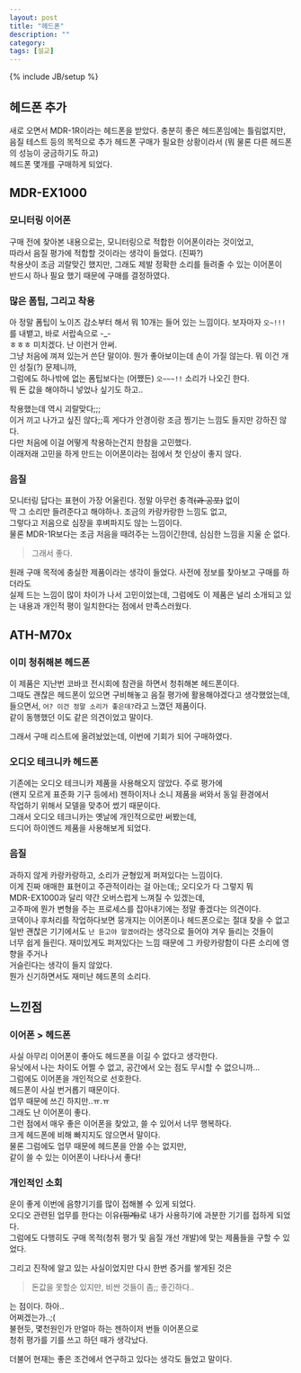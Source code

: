 ```yaml
---
layout: post
title: "헤드폰"
description: ""
category:
tags: [설교]
---
```

{% include JB/setup %}

## 헤드폰 추가
새로 오면서 MDR-1R이라는 헤드폰을 받았다. 충분히 좋은 헤드폰임에는 틀림없지만,  
음질 테스트 등의 목적으로 추가 헤드폰 구매가 필요한 상황이라서 (뭐 물론 다른 헤드폰의 성능이 궁금하기도 하고)  
헤드폰 몇개를 구매하게 되었다.  

## MDR-EX1000
### 모니터링 이어폰
구매 전에 찾아본 내용으로는, 모니터링으로 적합한 이어폰이라는 것이었고,  
따라서 음질 평가에 적합할 것이라는 생각이 들었다. (진짜?)  
착용샷이 조금 괴랄맞긴 했지만, 그래도 제발 정확한 소리를 들려줄 수 있는 이어폰이  
반드시 하나 필요 했기 때문에 구매를 결정하였다.

### 많은 폼팁, 그리고 착용
아 정말 폼팁이 노이즈 감소부터 해서 뭐 10개는 들어 있는 느낌이다. 보자마자 `오~!!!`를 내뱉고,
바로 서랍속으로 -\_-   
ㅎㅎㅎ 미치겠다. 난 이런거 안써.  
그냥 처음에 껴져 있는거 쓴단 말이야.
뭔가 좋아보이는데 손이 가질 않는다. 뭐 이건 개인 성질(?) 문제니까,  
그럼에도 하나밖에 없는 폼팁보다는 (어쨌든) `오~~~!!` 소리가 나오긴 한다.  
뭐 돈 값을 해야하니 넣었나 싶기도 하고..

착용했는데 역시 괴랄맞다;;;  
이거 끼고 나가고 싶진 않다;;흑
게다가 안경이랑 조금 찡기는 느낌도 들지만 강하진 않다.  
다만 처음에 이걸 어떻게 착용하는건지 한참을 고민했다.  
이래저래 고민을 하게 만드는 이어폰이라는 점에서 첫 인상이 좋지 않다.

### 음질
모니터링 답다는 표현이 가장 어울린다. 정말 아무런 충격~~(과 공포)~~ 없이  
딱 그 소리만 들려준다고 해야하나. 조금의 카랑카랑한 느낌도 없고,  
그렇다고 저음으로 심장을 후벼파지도 않는 느낌이다.  
물론 MDR-1R보다는 조금 저음을 때려주는 느낌이긴한데, 심심한 느낌을 지울 순 없다.  

> 그래서 좋다.

원래 구매 목적에 충실한 제품이라는 생각이 들었다. 사전에 정보를 찾아보고 구매를 하더라도   
실제 드는 느낌이 많이 차이가 나서 고민이었는데, 그럼에도 이 제품은 널리 소개되고 있는 내용과
개인적 평이 일치한다는 점에서 만족스러웠다.


## ATH-M70x

### 이미 청취해본 헤드폰
이 제품은 지난번 코바코 전시회에 참관을 하면서 청취해본 헤드폰이다.  
그때도 괜찮은 헤드폰이 있으면 구비해놓고 음질 평가에 활용해야겠다고 생각했었는데,  
들으면서, `어? 이건 정말 소리가 좋은데?`라고 느꼈던 제품이다.  
같이 동행했던 이도 같은 의견이었고 말이다.

그래서 구매 리스트에 올려놨었는데, 이번에 기회가 되어 구매하였다.

### 오디오 테크니카 헤드폰
기존에는 오디오 테크니카 제품을 사용해오지 않았다. 주로 평가에  
(왠지 모르게 표준화 기구 등에서) 젠하이저나 소니 제품을 써와서 동일 환경에서  
작업하기 위해서 모델을 맞추어 썼기 때문이다.  
그래서 오디오 테크니카는 옛날에 개인적으로만 써봤는데,  
드디어 하이엔드 제품을 사용해보게 되었다.

### 음질
과하지 않게 카랑카랑하고, 소리가 균형있게 퍼져있다는 느낌이다.  
이게 진짜 애매한 표현이고 주관적이라는 걸 아는데;; 오디오가 다 그렇지 뭐  
MDR-EX1000과 달리 약간 오버스럽게 느껴질 수 있겠는데,   
고주파에 뭔가 변형을 주는 프로세스를 잡아내기에는 정말 좋겠다는 의견이다.  
코덱이나 후처리를 작업하다보면 뭉개지는 이어폰이나 헤드폰으로는 절대 찾을 수 없고  
일반 괜찮은 기기에서도 `난 듣고야 말겠어`라는 생각으로 들어야 겨우 들리는 것들이  
너무 쉽게 들린다. 재미있게도 퍼져있다는 느낌 때문에 그 카랑카랑함이 다른 소리에 영향을 주거나  
거슬린다는 생각이 들지 않았다.  
뭔가 신기하면서도 재미난 헤드폰의 소리다.


## 느낀점

### 이어폰 > 헤드폰
사실 아무리 이어폰이 좋아도 헤드폰을 이길 수 없다고 생각한다.  
유닛에서 나는 차이도 어쩔 수 없고, 공간에서 오는 점도 무시할 수 없으니까...  
그럼에도 이어폰을 개인적으로 선호한다.  
헤드폰이 사실 번거롭기 때문이다.  
업무 때문에 쓰긴 하지만..ㅠ.ㅠ  
그래도 난 이어폰이 좋다.  
그런 점에서 매우 좋은 이어폰을 찾았고, 쓸 수 있어서 너무 행복하다.  
크게 헤드폰에 비해 빠지지도 않으면서 말이다.  
물론 그럼에도 업무 때문에 헤드폰을 안쓸 수는 없지만,  
같이 쓸 수 있는 이어폰이 나타나서 좋다!



### 개인적인 소회
운이 좋게 이번에 음향기기를 많이 접해볼 수 있게 되었다.  
오디오 관련된 업무를 한다는 이유~~(핑계)~~로 내가 사용하기에 과분한 기기를 접하게 되었다.  
그럼에도 다행히도 구매 목적(청취 평가 및 음질 개선 개발)에 맞는 제품들을 구할 수 있었다.  

그리고 진작에 알고 있는 사실이었지만 다시 한번 증거를 쌓게된 것은

> 돈값을 못할순 있지만, 비싼 것들이 좀;; 좋긴하다..

는 점이다. 하아..  
어쩌겠는가..;(  
불현듯, 몇천원인가 만얼마 하는 젠하이저 번들 이어폰으로  
청취 평가를 기를 쓰고 하던 때가 생각났다.  

더불어 현재는 좋은 조건에서 연구하고 있다는 생각도 들었고 말이다.
